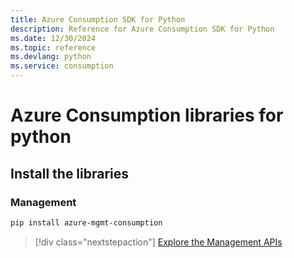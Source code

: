 ```yaml
---
title: Azure Consumption SDK for Python
description: Reference for Azure Consumption SDK for Python
ms.date: 12/30/2024
ms.topic: reference
ms.devlang: python
ms.service: consumption
---
```

# Azure Consumption libraries for python

## Install the libraries


### Management

```bash
pip install azure-mgmt-consumption
```
> [!div class="nextstepaction"]
> [Explore the Management APIs](/python/api/azure-mgmt-consumption)